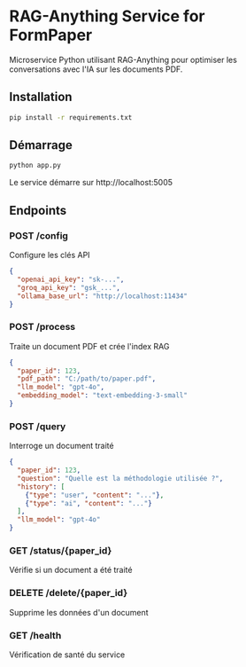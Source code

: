 # RAG-Anything Service for FormPaper

Microservice Python utilisant RAG-Anything pour optimiser les conversations avec l'IA sur les documents PDF.

## Installation

```bash
pip install -r requirements.txt
```

## Démarrage

```bash
python app.py
```

Le service démarre sur http://localhost:5005

## Endpoints

### POST /config
Configure les clés API
```json
{
  "openai_api_key": "sk-...",
  "groq_api_key": "gsk_...",
  "ollama_base_url": "http://localhost:11434"
}
```

### POST /process
Traite un document PDF et crée l'index RAG
```json
{
  "paper_id": 123,
  "pdf_path": "C:/path/to/paper.pdf",
  "llm_model": "gpt-4o",
  "embedding_model": "text-embedding-3-small"
}
```

### POST /query
Interroge un document traité
```json
{
  "paper_id": 123,
  "question": "Quelle est la méthodologie utilisée ?",
  "history": [
    {"type": "user", "content": "..."},
    {"type": "ai", "content": "..."}
  ],
  "llm_model": "gpt-4o"
}
```

### GET /status/{paper_id}
Vérifie si un document a été traité

### DELETE /delete/{paper_id}
Supprime les données d'un document

### GET /health
Vérification de santé du service
